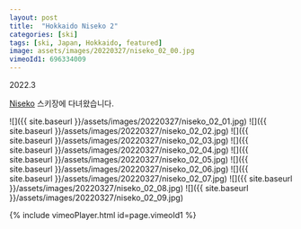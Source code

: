 ```yaml
---
layout: post
title:  "Hokkaido Niseko 2"
categories: [ski]
tags: [ski, Japan, Hokkaido, featured]
image: assets/images/20220327/niseko_02_00.jpg
vimeoId1: 696334009
---
```

2022.3


[Niseko][niseko1] 스키장에 다녀왔습니다.<br>

![]({{ site.baseurl }}/assets/images/20220327/niseko_02_01.jpg)
![]({{ site.baseurl }}/assets/images/20220327/niseko_02_02.jpg)
![]({{ site.baseurl }}/assets/images/20220327/niseko_02_03.jpg)
![]({{ site.baseurl }}/assets/images/20220327/niseko_02_04.jpg)
![]({{ site.baseurl }}/assets/images/20220327/niseko_02_05.jpg)
![]({{ site.baseurl }}/assets/images/20220327/niseko_02_06.jpg)
![]({{ site.baseurl }}/assets/images/20220327/niseko_02_07.jpg)
![]({{ site.baseurl }}/assets/images/20220327/niseko_02_08.jpg)
![]({{ site.baseurl }}/assets/images/20220327/niseko_02_09.jpg)

{% include vimeoPlayer.html id=page.vimeoId1 %}

[niseko1]: https://www.niseko.ne.jp/en/
